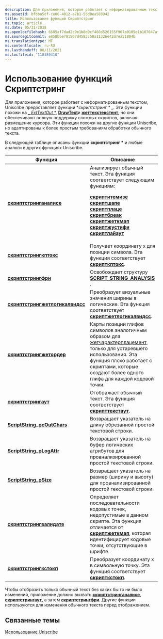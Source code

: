 ```yaml
---
description: Для приложения, которое работает с неформатированным текстом, Uniscribe предоставляет \* функции скриптстринг.
ms.assetid: bfbba5df-ce06-4012-a7b1-55d8ea580942
title: Использование функций Скриптстринг
ms.topic: article
ms.date: 05/31/2018
ms.openlocfilehash: 6685af7dad2c9e1b8d0cf460d526155f967a9105e1b107047afb99c18a5124f4
ms.sourcegitcommit: e858bbe701567d4583c50a11326e42d7ea51804b
ms.translationtype: MT
ms.contentlocale: ru-RU
ms.lasthandoff: 08/11/2021
ms.locfileid: "118389410"
---
```

# <a name="using-the-scriptstring-functions"></a>Использование функций Скриптстринг

Для приложения, которое работает с неформатированным текстом, Uniscribe предоставляет функции **скриптстринг \** _. Эти функции похожи на [_ *ExtTextOut* *](/windows/win32/api/wingdi/nf-wingdi-exttextouta), [**DrawText**](/windows/win32/api/winuser/nf-winuser-drawtext)и [**жеттекстекстент**](/cpp/mfc/reference/cdc-class#gettextextent), но они обеспечивают полную поддержку сложных скриптов, включая размещение курсора. Эти функции похожи на другие функции Uniscribe, но адаптированы к более простым требованиям обработки обычного текста.

В следующей таблице описаны функции **скриптстринг \*** и любые аналоги в других функциях Uniscribe.



<table>
<thead>
<tr class="header">
<th>Функция</th>
<th>Описание</th>
</tr>
</thead>
<tbody>
<tr class="odd">
<td><a href="/windows/desktop/api/Usp10/nf-usp10-scriptstringanalyse"><strong>скриптстринганалисе</strong></a></td>
<td>Анализирует обычный текст. Эта функция соответствует следующим функциям:<br/> <dl><a href="/windows/desktop/api/Usp10/nf-usp10-scriptitemize"><strong>скриптитемизе</strong></a><br />
<a href="/windows/desktop/api/Usp10/nf-usp10-scriptshape"><strong>скриптшапе</strong></a><br />
<a href="/windows/desktop/api/Usp10/nf-usp10-scriptplace"><strong>скриптплаце</strong></a><br />
<a href="/windows/desktop/api/Usp10/nf-usp10-scriptbreak"><strong>скриптбреак</strong></a><br />
<a href="/windows/desktop/api/Usp10/nf-usp10-scriptgetcmap"><strong>скриптжеткмап</strong></a><br />
<a href="/windows/desktop/api/Usp10/nf-usp10-scriptjustify"><strong>скриптжустифи</strong></a><br />
<a href="/windows/desktop/api/Usp10/nf-usp10-scriptlayout"><strong>скриптлайаут</strong></a><br />
</dl></td>
</tr>
<tr class="even">
<td><a href="/windows/desktop/api/Usp10/nf-usp10-scriptstringcptox"><strong>скриптстрингкптокс</strong></a></td>
<td>Получает координату x для позиции символа. Эта функция соответствует <a href="/windows/desktop/api/Usp10/nf-usp10-scriptcptox"><strong>скрипткптокс</strong></a>.</td>
</tr>
<tr class="odd">
<td><a href="/windows/desktop/api/Usp10/nf-usp10-scriptstringfree"><strong>скриптстрингфри</strong></a></td>
<td>Освобождает структуру <a href="script-string-analysis.md"><strong>SCRIPT_STRING_ANALYSIS</strong></a> .</td>
</tr>
<tr class="even">
<td><a href="/windows/desktop/api/Usp10/nf-usp10-scriptstringgetlogicalwidths"><strong>скриптстрингжетлогикалвидсс</strong></a></td>
<td>Преобразует визуальные значения ширины в логические. Эта функция соответствует <a href="/windows/desktop/api/Usp10/nf-usp10-scriptgetlogicalwidths"><strong>скриптжетлогикалвидсс</strong></a>.</td>
</tr>
<tr class="odd">
<td><a href="/windows/desktop/api/Usp10/nf-usp10-scriptstringgetorder"><strong>скриптстрингжетордер</strong></a></td>
<td>Карты позиции глифов символов аналогичным образом для <a href="/windows/desktop/api/wingdi/nf-wingdi-getcharacterplacementa">жетчарактерплацемент</a>, только для устаревшего использования. Эта функция плохо работает с скриптами, которые создают более одного глифа для каждой кодовой точки.</td>
</tr>
<tr class="even">
<td><a href="/windows/desktop/api/Usp10/nf-usp10-scriptstringout"><strong>скриптстрингаут</strong></a></td>
<td>Отображает обычный текст. Эта функция соответствует <a href="/windows/desktop/api/Usp10/nf-usp10-scripttextout"><strong>скрипттекстаут</strong></a>.</td>
</tr>
<tr class="odd">
<td><a href="/windows/desktop/api/Usp10/nf-usp10-scriptstring_pcoutchars"><strong>ScriptString_pcOutChars</strong></a></td>
<td>Возвращает указатель на длину обрезанной простой текстовой строки.</td>
</tr>
<tr class="even">
<td><a href="/windows/desktop/api/Usp10/nf-usp10-scriptstring_plogattr"><strong>ScriptString_pLogAttr</strong></a></td>
<td>Возвращает указатель на буфер логических атрибутов для проанализированной простой текстовой строки.</td>
</tr>
<tr class="odd">
<td><a href="/windows/desktop/api/Usp10/nf-usp10-scriptstring_psize"><strong>ScriptString_pSize</strong></a></td>
<td>Возвращает указатель на размер (ширину и высоту) для проанализированной простой текстовой строки.</td>
</tr>
<tr class="even">
<td><a href="/windows/desktop/api/Usp10/nf-usp10-scriptstringvalidate"><strong>скриптстрингвалидате</strong></a></td>
<td>Определяет последовательности кодовых точек, недопустимые в данном скрипте. Эта функция отличается от <a href="/windows/desktop/api/Usp10/nf-usp10-scriptgetcmap"><strong>скриптжеткмап</strong></a>, которая идентифицирует кодовые точки, отсутствующие в шрифте.</td>
</tr>
<tr class="odd">
<td><a href="/windows/desktop/api/Usp10/nf-usp10-scriptstringxtocp"><strong>скриптстрингкстокп</strong></a></td>
<td>Преобразует координату x в символьную точку. Эта функция соответствует <a href="/windows/desktop/api/Usp10/nf-usp10-scriptxtocp"><strong>скрипткстокп</strong></a>.</td>
</tr>
</tbody>
</table>

Чтобы отобразить только обычный текст без каких бы то ни было изменений, приложение должно вызвать [**скриптстринганалисе**](/windows/desktop/api/Usp10/nf-usp10-scriptstringanalyse), [**скриптстрингаут**](/windows/desktop/api/Usp10/nf-usp10-scriptstringout), а затем [**скриптстрингфри**](/windows/desktop/api/Usp10/nf-usp10-scriptstringfree). Другие функции используются для изменения обычного текста перед отображением.

## <a name="related-topics"></a>Связанные темы

<dl> <dt>

[Использование Uniscribe](using-uniscribe.md)
</dt> </dl>

 

 

